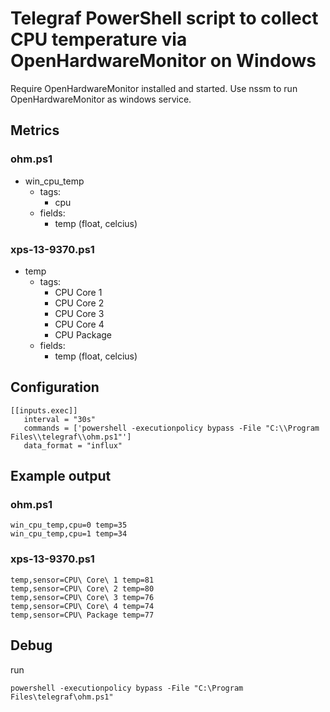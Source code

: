 # Telegraf PowerShell script to collect CPU temperature via OpenHardwareMonitor on Windows

Require OpenHardwareMonitor installed and started.
Use nssm to run OpenHardwareMonitor as windows service.
## Metrics
### ohm.ps1
- win_cpu_temp
  - tags:
      - cpu
  - fields:
    - temp (float, celcius)
### xps-13-9370.ps1
- temp
  - tags:
    - CPU Core 1
    - CPU Core 2
    - CPU Core 3
    - CPU Core 4
    - CPU Package
  - fields:
    - temp (float, celcius)
  
## Configuration
```
[[inputs.exec]]
   interval = "30s"
   commands = ['powershell -executionpolicy bypass -File "C:\\Program Files\\telegraf\\ohm.ps1"']
   data_format = "influx"
```
## Example output
### ohm.ps1
```
win_cpu_temp,cpu=0 temp=35 
win_cpu_temp,cpu=1 temp=34
```
### xps-13-9370.ps1
```
temp,sensor=CPU\ Core\ 1 temp=81
temp,sensor=CPU\ Core\ 2 temp=80
temp,sensor=CPU\ Core\ 3 temp=76
temp,sensor=CPU\ Core\ 4 temp=74
temp,sensor=CPU\ Package temp=77
```
## Debug
run
```
powershell -executionpolicy bypass -File "C:\Program Files\telegraf\ohm.ps1"
```

